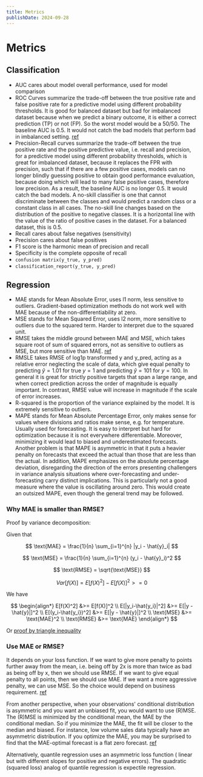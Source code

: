```yaml
---
title: Metrics
publishDate: 2024-09-28
---
```


# Metrics

## Classification

- AUC cares about model overall performance, used for model comparison
- ROC Curves summarize the trade-off between the true positive rate and false positive rate for a predictive model using different probability thresholds. It is good for balanced dataset but bad for imbalanced dataset because when we predict a binary outcome, it is either a correct prediction (TP) or not (FP). So the worst model would be a 50/50. The baseline AUC is 0.5. It would not catch the bad models that perform bad in imbalanced setting. [ref](https://machinelearningmastery.com/roc-curves-and-precision-recall-curves-for-classification-in-python/)
- Precision-Recall curves summarize the trade-off between the true positive rate and the positive predictive value, i.e. recall and precision, for a predictive model using different probability thresholds, which is great for imbalanced dataset, because it replaces the FPR with precision, such that if there are a few positive cases, models can no longer blindly guessing positive to obtain good performance evaluation, because doing which will lead to many false positive cases, therefore low precision. As a result, the baseline AUC is no longer 0.5. It would catch the bad models. A no-skill classifier is one that cannot discriminate between the classes and would predict a random class or a constant class in all cases. The no-skill line changes based on the distribution of the positive to negative classes. It is a horizontal line with the value of the ratio of positive cases in the dataset. For a balanced dataset, this is 0.5.
- Recall cares about false negatives (sensitivity)
- Precision cares about false positives
- F1 score is the harmonic mean of precision and recall
- Specificity is the complete opposite of recall
- `confusion matrix(y_true, y_pred)`
- `classification_report(y_true, y_pred)`

## Regression

- MAE stands for Mean Absolute Error, uses l1 norm, less sensitive to outliers. Gradient-based optimization methods do not work well with MAE because of the non-differentiability at zero.
- MSE stands for Mean Squared Error, uses l2 norm, more sensitive to outliers due to the squared term. Harder to interpret due to the squared unit.
- RMSE takes the middle ground between MAE and MSE, which takes square root of sum of squared errors, not as sensitive to outliers as MSE, but more sensitive than MAE. [ref](https://gmd.copernicus.org/articles/15/5481/2022/)
- RMSLE takes RMSE of log1p transformed y and y_pred, acting as a relative error neglecting the scale of data, which give equal penalty to predicting $\hat{y} =1.01$ for true $y=1$ and predicting $\hat{y}=101$ for $y=100$. In general it is great for strictly positive targets that span a large range, and when correct prediction across the order of magnitude is equally important. In contrast, RMSE value will increase in magnitude if the scale of error increases.
- R-squared is the proportion of the variance explained by the model. It is extremely sensitive to outliers.
- MAPE stands for Mean Absolute Percentage Error, only makes sense for values where divisions and ratios make sense, e.g. for temperature. Usually used for forecasting. It is easy to interpret but hard for optimization because it is not everywhere differentiable. Moreover, minimizing it would lead to biased and underestimated forecasts. Another problem is that MAPE is asymmetric in that it puts a heavier penalty on forecasts that exceed the actual than those that are less than the actual. In addition, MAPE emphasizes on the absolute percentage deviation, disregarding the direction of the errors presenting challengers in variance analysis situations where over-forecasting and under-forecasting carry distinct implications. This is particularly not a good measure where the value is oscillating around zero. This would create an outsized MAPE, even though the general trend may be followed.

### Why MAE is smaller than RMSE?

Proof by variance decomposition:

Given that

$$
\text{MAE} = \frac{1}{n} \sum_{i=1}^{n} |y_i - \hat{y}_i|
$$

$$
\text{MSE} = \frac{1}{n} \sum_{i=1}^{n} (y_i - \hat{y}_i)^2
$$

$$
\text{RMSE} = \sqrt{\text{MSE}}
$$

$$
Var[f(X)] = E[f(X)^2] - E[f(X)]^2 >= 0
$$

We have

$$
\begin{align*}
E[f(X)^2] &>= E[f(X)]^2 \\
E[|y_i-\hat{y_i}|^2] &>= E[|y - \hat{y}|]^2  \\
E[(y_i-\hat{y_i})^2] &>= E[|y - \hat{y}|]^2  \\
\text{MSE} &>= \text{MAE}^2 \\
\text{RMSE} &>= \text{MAE}
\end{align*}
$$

Or [proof by triangle inequality](https://stats.stackexchange.com/a/466209)

### Use MAE or RMSE?

It depends on your loss function. If we want to give more penalty to points further away from the mean, i.e. being off by 2x is more than twice as bad as being off by x, then we should use RMSE. If we want to give equal penalty to all points, then we should use MAE. If we want a more aggressive penalty, we can use MSE. So the choice would depend on business requirement. [ref](https://stats.stackexchange.com/a/48268)

From another perspective, when your observations' conditional distribution is asymmetric and you want an unbiased fit, you would want to use (R)MSE. The (R)MSE is minimized by the conditional mean, the MAE by the conditional median. So if you minimize the MAE, the fit will be closer to the median and biased. For instance, low volume sales data typically have an asymmetric distribution. If you optimize the MAE, you may be surprised to find that the MAE-optimal forecast is a flat zero forecast. [ref](https://stats.stackexchange.com/a/210857)

Alternatively, quantile regression uses an asymmetric loss function ( linear but with different slopes for positive and negative errors). The quadratic (squared loss) analog of quantile regression is expectile regression.
